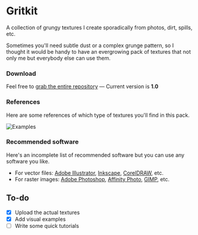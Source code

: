 # Gritkit
A collection of grungy textures I create sporadically from photos, dirt, spills, etc.

Sometimes you'll need subtle dust or a complex grunge pattern, so I thought it would be handy to have an evergrowing pack of textures that not only me but everybody else can use them.

### Download
Feel free to [grab the entire repository](https://github.com/darriagada/Gritkit/archive/master.zip) — Current version is **1.0**

### References
Here are some references of which type of textures you'll find in this pack.

![Examples](https://github.com/darriagada/Gritkit/blob/master/assets/examples.png)

### Recommended software
Here's an incomplete list of recommended software but you can use any software you like.
* For vector files: [Adobe Illustrator](https://www.adobe.com/products/illustrator.html), [Inkscape](https://inkscape.org/), [CorelDRAW](http://www.coreldraw.com/), etc.
* For raster images: [Adobe Photoshop](https://www.adobe.com/products/photoshop.html), [Affinity Photo](https://affinity.serif.com/photo/), [GIMP](https://www.gimp.org/), etc.

## To-do
- [x] Upload the actual textures
- [x] Add visual examples
- [ ] Write some quick tutorials
